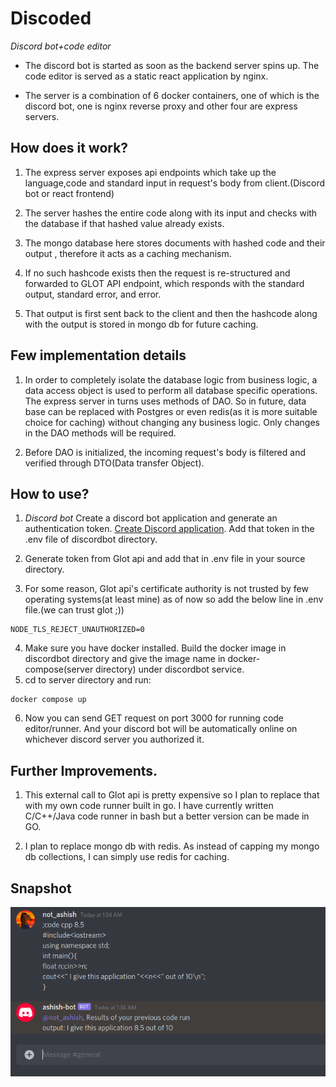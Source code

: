 # **Discoded**  
*Discord bot+code editor*

- The discord bot is started as soon as the backend server spins up. The code editor is served as a static react application by nginx.

- The server is a combination of 6 docker containers, one of which is the discord bot, one is nginx reverse proxy and other four are express servers.

## How does it work?

1. The express server exposes api endpoints which take up the language,code and standard input in request's body from client.(Discord bot or react frontend)

2. The server hashes the entire code along with its input and checks with the database if that hashed value already exists.

3. The mongo database here stores documents with hashed code and their output , therefore it acts as a caching mechanism.

4. If no such hashcode exists then the request is re-structured and forwarded to GLOT API endpoint, which responds with the standard output, standard error, and error.

5. That output is first sent back to the client and then the hashcode along with the output is stored in mongo db for future caching.


## Few implementation details

1. In order to completely isolate the database logic from business logic, a data access object is used to perform all database specific operations. The express server in turns uses methods of DAO. So in future, data base can be replaced with Postgres or even redis(as it is more suitable choice for caching) without changing any business logic. Only changes in the DAO methods will be required.

2. Before DAO is initialized, the incoming request's body is filtered and verified through DTO(Data transfer Object).


## How to use?

1. *Discord bot* Create a discord bot application and generate an authentication token. [Create Discord application](https://discord.com/developers/applications). Add that token in the .env file of discordbot directory.

2. Generate token from Glot api and add that in .env file in your source directory. 

3. For some reason, Glot api's certificate authority is not trusted by few operating systems(at least mine) as of now so add the below line in .env file.(we can trust glot ;))

```
NODE_TLS_REJECT_UNAUTHORIZED=0
```

4.  Make sure you have docker installed. Build the docker image in discordbot directory and give the image name in docker-compose(server directory) under discordbot service.
5. cd to server directory and run:

```
docker compose up
```

6. Now you can send GET request on port 3000 for running code editor/runner. And your discord bot will be automatically online on whichever discord server you authorized it.

## Further Improvements.

1. This external call to Glot api is pretty expensive so I plan to replace that with my own code runner built in go. I have currently written C/C++/Java code runner in bash but a better version can be made in GO.

2. I plan to replace mongo db with redis. As instead of capping my mongo db collections, I can simply use redis for caching.

## Snapshot

![If you're seeing this text means somehow my image got renamed or deleted lol](https://github.com/Revolyssup/discoded/blob/master/demo.png?raw=true)
